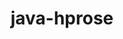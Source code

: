 ---
title: java-hprose
registryType: instrumentation
tags:
  - opentracing
  
  - Java
  
repo: https://github.com/opentracing-contrib/java-hprose
license: Apache License 2.0
description: OpenTracing instrumentation for the Hprose Remote Object Service Engine
authors: OpenTracing Contributors
otVersion: latest
---